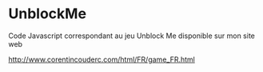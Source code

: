 # UnblockMe

Code Javascript correspondant au jeu Unblock Me disponible sur mon site web

http://www.corentincouderc.com/html/FR/game_FR.html
